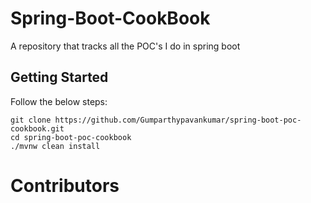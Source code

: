 # Spring-Boot-CookBook

A repository that tracks all the POC's I do in spring boot

## Getting Started

Follow the below steps:

```shell
git clone https://github.com/Gumparthypavankumar/spring-boot-poc-cookbook.git
cd spring-boot-poc-cookbook
./mvnw clean install
```

# Contributors